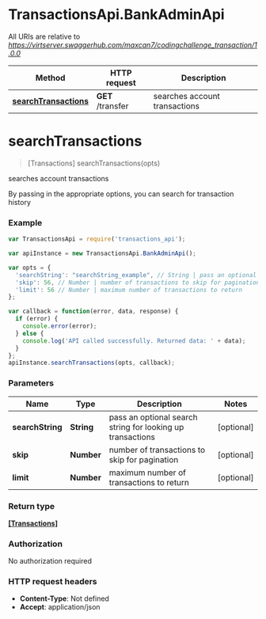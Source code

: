 # TransactionsApi.BankAdminApi

All URIs are relative to *https://virtserver.swaggerhub.com/maxcan7/codingchallenge_transaction/1.0.0*

Method | HTTP request | Description
------------- | ------------- | -------------
[**searchTransactions**](BankAdminApi.md#searchTransactions) | **GET** /transfer | searches account transactions


<a name="searchTransactions"></a>
# **searchTransactions**
> [Transactions] searchTransactions(opts)

searches account transactions

By passing in the appropriate options, you can search for transaction history 

### Example
```javascript
var TransactionsApi = require('transactions_api');

var apiInstance = new TransactionsApi.BankAdminApi();

var opts = { 
  'searchString': "searchString_example", // String | pass an optional search string for looking up transactions
  'skip': 56, // Number | number of transactions to skip for pagination
  'limit': 56 // Number | maximum number of transactions to return
};

var callback = function(error, data, response) {
  if (error) {
    console.error(error);
  } else {
    console.log('API called successfully. Returned data: ' + data);
  }
};
apiInstance.searchTransactions(opts, callback);
```

### Parameters

Name | Type | Description  | Notes
------------- | ------------- | ------------- | -------------
 **searchString** | **String**| pass an optional search string for looking up transactions | [optional] 
 **skip** | **Number**| number of transactions to skip for pagination | [optional] 
 **limit** | **Number**| maximum number of transactions to return | [optional] 

### Return type

[**[Transactions]**](Transactions.md)

### Authorization

No authorization required

### HTTP request headers

 - **Content-Type**: Not defined
 - **Accept**: application/json

